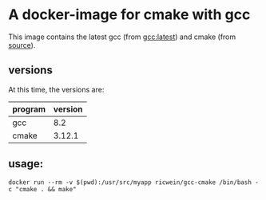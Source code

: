 # A docker-image for cmake with gcc

This image contains the latest gcc (from [gcc:latest](https://hub.docker.com/r/library/gcc/)) and cmake (from [source](https://github.com/Kitware/CMake/tree/release)).

## versions

At this time, the versions are:

| program | version |
|---|---|
| gcc | 8.2 |
| cmake | 3.12.1 |

## usage:

```shell
docker run --rm -v $(pwd):/usr/src/myapp ricwein/gcc-cmake /bin/bash -c "cmake . && make"
```
